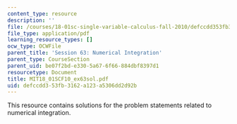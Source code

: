 ```yaml
---
content_type: resource
description: ''
file: /courses/18-01sc-single-variable-calculus-fall-2010/defccdd353fb3162a123a5306dd2d92b_MIT18_01SCF10_ex63sol.pdf
file_type: application/pdf
learning_resource_types: []
ocw_type: OCWFile
parent_title: 'Session 63: Numerical Integration'
parent_type: CourseSection
parent_uid: be07f2bd-e330-5a67-6f66-884dbf8397d1
resourcetype: Document
title: MIT18_01SCF10_ex63sol.pdf
uid: defccdd3-53fb-3162-a123-a5306dd2d92b
---
```

This resource contains solutions for the problem statements related to numerical integration.

